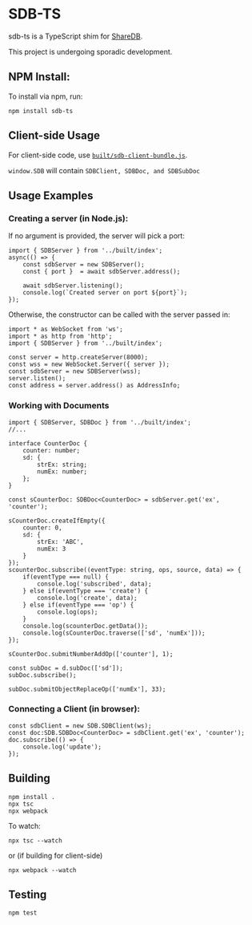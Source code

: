 # SDB-TS
sdb-ts is a TypeScript shim for [ShareDB](https://github.com/share/sharedb).

This project is undergoing sporadic development.

## NPM Install:
To install via npm, run:

```
npm install sdb-ts
```

## Client-side Usage
For client-side code, use [`built/sdb-client-bundle.js`](https://raw.githubusercontent.com/soney/sdb-ts/master/built/sdb-client-bundle.js).

`window.SDB` will contain `SDBClient, SDBDoc, and SDBSubDoc`

## Usage Examples



### Creating a server (in Node.js):

If no argument is provided, the server will pick a port:
```
import { SDBServer } from '../built/index'; 
async(() => {
	const sdbServer = new SDBServer();
	const { port }  = await sdbServer.address();

	await sdbServer.listening();
	console.log(`Created server on port ${port}`);
});
```

Otherwise, the constructor can be called with the server passed in:
```
import * as WebSocket from 'ws';
import * as http from 'http';
import { SDBServer } from '../built/index'; 

const server = http.createServer(8000);
const wss = new WebSocket.Server({ server });
const sdbServer = new SDBServer(wss);
server.listen();
const address = server.address() as AddressInfo;
```

### Working with Documents

```
import { SDBServer, SDBDoc } from '../built/index'; 
//...

interface CounterDoc {
	counter: number;
	sd: {
		strEx: string;
		numEx: number;
	};
}

const sCounterDoc: SDBDoc<CounterDoc> = sdbServer.get('ex', 'counter');

sCounterDoc.createIfEmpty({
	counter: 0,
	sd: {
		strEx: 'ABC',
		numEx: 3
	}
});
scounterDoc.subscribe((eventType: string, ops, source, data) => {
	if(eventType === null) {
		console.log('subscribed', data);
	} else if(eventType === 'create') {
		console.log('create', data);
	} else if(eventType === 'op') {
		console.log(ops);
	}
	console.log(scounterDoc.getData());
	console.log(sCounterDoc.traverse(['sd', 'numEx']));
});

sCounterDoc.submitNumberAddOp(['counter'], 1);

const subDoc = d.subDoc(['sd']);
subDoc.subscribe();

subDoc.submitObjectReplaceOp(['numEx'], 33);
```

### Connecting a Client (in browser):
```
const sdbClient = new SDB.SDBClient(ws);
const doc:SDB.SDBDoc<CounterDoc> = sdbClient.get('ex', 'counter');
doc.subscribe(() => {
	console.log('update');
});
```

## Building
```
npm install .
npx tsc
npx webpack
```
To watch:
```
npx tsc --watch
```
or (if building for client-side)
```
npx webpack --watch
```

## Testing

```
npm test
```
